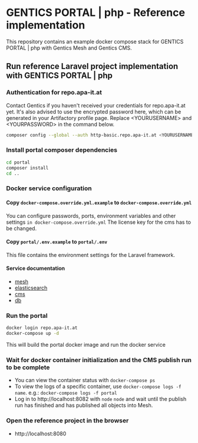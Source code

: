 # GENTICS PORTAL | php - Reference implementation

This repository contains an example docker compose stack for GENTICS PORTAL | php with Gentics Mesh and Gentics CMS.

## Run reference Laravel project implementation with GENTICS PORTAL | php

### Authentication for repo.apa-it.at

Contact Gentics if you haven't received your credentials for repo.apa-it.at yet.
It's also advised to use the encrypted password here, which can be generated in your Artifactory profile page. Replace &lt;YOURUSERNAME&gt; and &lt;YOURPASSWORD&gt; in the command below.

```bash
composer config --global --auth http-basic.repo.apa-it.at <YOURUSERNAME> <YOURPASSWORD>
```

### Install portal composer dependencies

```bash
cd portal
composer install
cd ..
```

### Docker service configuration

#### Copy `docker-compose.override.yml.example` to `docker-compose.override.yml`

You can configure passwords, ports, environment variables and other settings `in docker-compose.override.yml`
The license key for the cms has to be changed.

#### Copy `portal/.env.example` to `portal/.env`

This file contains the environment settings for the Laravel framework.


#### Service documentation

* [mesh](https://getmesh.io/docs/beta/administration-guide.html#_environment_variables)
* [elasticsearch](https://www.elastic.co/guide/en/elasticsearch/reference/current/docker.html)
* [cms](https://hub.docker.com/r/gentics/cms/)
* [db](https://hub.docker.com/_/mariadb/)

### Run the portal

```bash
docker login repo.apa-it.at
docker-compose up -d
```

This will build the portal docker image and run the docker service

### Wait for docker container initialization and the CMS publish run to be complete

* You can view the container status with `docker-compose ps`
* To view the logs of a specific container, use `docker-compose logs -f name`. e.g.: `docker-compose logs -f portal`
* Log in to http://localhost:8082 with `node` `node` and wait until the publish run has finished and has published all objects into Mesh.

### Open the reference project in the browser

* http://localhost:8080
